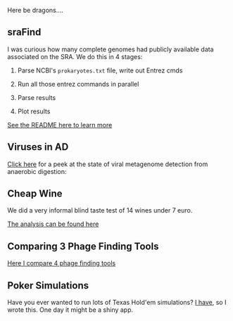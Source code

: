 Here be dragons....


## sraFind
I was curious how many complete genomes had publicly available data associated on the SRA. We do this in 4 stages:


1. Parse NCBI's `prokaryotes.txt` file, write out Entrez cmds

2. Run all those entrez commands in parallel

3. Parse results

4. Plot results

[See the README here to learn more](https://github.com/nickp60/sraFind)

## Viruses in AD
[Click here](./viruses_in_ad/viruses_in_ad.html) for a peek at the state of viral metagenome detection from anaerobic digestion:

## Cheap Wine
We did a very informal blind taste test of 14 wines under 7 euro.

[The analysis can be found here](./cheapwine/bbb.html)


## Comparing 3 Phage Finding Tools

[Here I compare 4 phage finding tools](./testing_3_prophage_finders/README.md)

## Poker Simulations
Have you ever wanted to run lots of Texas Hold'em simulations? [I have](./texas_holdem/cards.R), so I wrote this.  One day it might be a shiny app.
